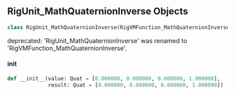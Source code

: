 ## RigUnit_MathQuaternionInverse Objects

```python
class RigUnit_MathQuaternionInverse(RigVMFunction_MathQuaternionInverse)
```

deprecated: 'RigUnit_MathQuaternionInverse' was renamed to 'RigVMFunction_MathQuaternionInverse'.

<a id="unreal.RigUnit_MathQuaternionInverse.__init__"></a>

#### __init__

```python
def __init__(value: Quat = [0.000000, 0.000000, 0.000000, 1.000000],
             result: Quat = [0.000000, 0.000000, 0.000000, 1.000000]) -> None
```

<a id="unreal.RigVMFunction_MathQuaternionSlerp"></a>